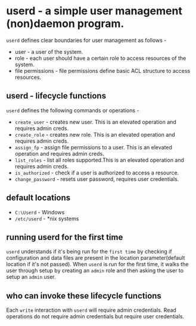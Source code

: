# userd - a simple user management (non)daemon program.

`userd` defines clear boundaries for user management as follows - 
* user - a user of the system.
* role - each user should have a certain role to access resources of the system.
* file permissions - file permissions define basic ACL structure to access resources.

## userd - lifecycle functions

`userd` defines the following commands or operations - 
* `create_user` - creates new user. This is an elevated operation and requires admin creds.
* `create_role` - creates new role. This is an elevated operation and requires admin creds.
* `assign_fp` - assign file permissions to a user. This is an elevated operation and requires admin creds.
* `list_roles` - list all roles supported.This is an elevated operation and requires admin creds.
* `is_authorized` - check if a user is authorized to access a resource. 
* `change_password` - resets user password, requires user credentials.

## default locations

* `C:\Userd` - Windows
* `/etc/userd` - *nix systems

## running userd for the first time

`userd` understands if it's being run for the `first time` by checking if configuration and data files are present in the location parameter(default location if it's not passed). When `userd` is run for the first time, it walks the user through setup by creating an `admin` role and then asking the user to setup an `admin` user. 

## who can invoke these lifecycle functions

Each `write` interaction with `userd` will require admin credentials. Read operations do not require admin credentials but require user credentials. 